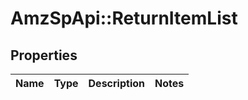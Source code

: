 # AmzSpApi::ReturnItemList

## Properties
Name | Type | Description | Notes
------------ | ------------- | ------------- | -------------

